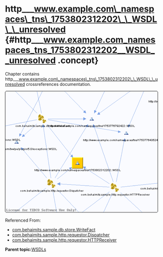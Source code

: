 # http\_\_\_www.example.com\_namespaces\_tns\_1753802312202\_\_WSDL\_\_unresolved {#http___www.example.com_namespaces_tns_1753802312202__WSDL__unresolved .concept}

Chapter contains http\_\_\_www.example.com\_namespaces\_tns\_1753802312202\_\_WSDL\_\_unresolved crossreferences documentation.

![](cross_http___www.example.com_namespaces_tns_1753802312202__WSDL.png)

Referenced From:

-   [com.behaimits.sample.db.store.WriteFact](../../../projects/com.behaimits.sample.http.requestor/Processes/com/behaimits/sample/db/store/WriteFact.bwp.md)
-   [com.behaimits.sample.http.requestor.Dispatcher](../../../projects/com.behaimits.sample.http.requestor/Processes/com/behaimits/sample/http/requestor/Dispatcher.bwp.md)
-   [com.behaimits.sample.http.requestor.HTTPReceiver](../../../projects/com.behaimits.sample.http.requestor/Processes/com/behaimits/sample/http/requestor/HTTPReceiver.bwp.md)

**Parent topic:**[WSDLs](../../../cross/dependencies/wsdls/wsdls.md)

